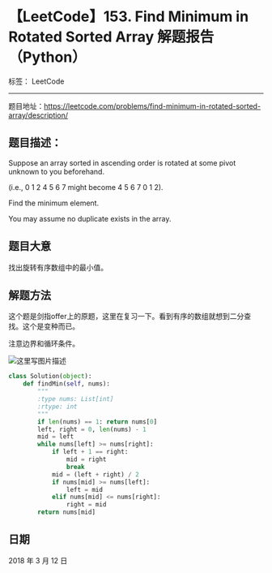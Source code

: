 # 【LeetCode】153. Find Minimum in Rotated Sorted Array 解题报告（Python）

标签： LeetCode

---

题目地址：https://leetcode.com/problems/find-minimum-in-rotated-sorted-array/description/

## 题目描述：

Suppose an array sorted in ascending order is rotated at some pivot unknown to you beforehand.

(i.e., 0 1 2 4 5 6 7 might become 4 5 6 7 0 1 2).

Find the minimum element.

You may assume no duplicate exists in the array.


## 题目大意

找出旋转有序数组中的最小值。

## 解题方法

这个题是剑指offer上的原题，这里在复习一下。看到有序的数组就想到二分查找。这个是变种而已。

注意边界和循环条件。

![这里写图片描述](http://img.blog.csdn.net/20180312214100966?watermark/2/text/aHR0cDovL2Jsb2cuY3Nkbi5uZXQvZnV4dWVtaW5nemh1/font/5a6L5L2T/fontsize/400/fill/I0JBQkFCMA==/dissolve/70)

```python
class Solution(object):
    def findMin(self, nums):
        """
        :type nums: List[int]
        :rtype: int
        """
        if len(nums) == 1: return nums[0]
        left, right = 0, len(nums) - 1
        mid = left
        while nums[left] >= nums[right]:
            if left + 1 == right:
                mid = right
                break
            mid = (left + right) / 2
            if nums[mid] >= nums[left]:
                left = mid
            elif nums[mid] <= nums[right]:
                right = mid
        return nums[mid]
```

## 日期

2018 年 3 月 12 日 
